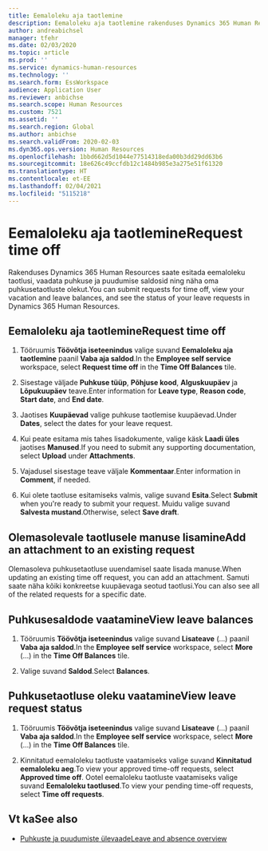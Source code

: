 ```yaml
---
title: Eemaloleku aja taotlemine
description: Eemaloleku aja taotlemine rakenduses Dynamics 365 Human Resources.
author: andreabichsel
manager: tfehr
ms.date: 02/03/2020
ms.topic: article
ms.prod: ''
ms.service: dynamics-human-resources
ms.technology: ''
ms.search.form: EssWorkspace
audience: Application User
ms.reviewer: anbichse
ms.search.scope: Human Resources
ms.custom: 7521
ms.assetid: ''
ms.search.region: Global
ms.author: anbichse
ms.search.validFrom: 2020-02-03
ms.dyn365.ops.version: Human Resources
ms.openlocfilehash: 1bbd662d5d1044e77514318eda00b3dd29dd63b6
ms.sourcegitcommit: 18e626c49ccfdb12c1484b985e3a275e51f61320
ms.translationtype: HT
ms.contentlocale: et-EE
ms.lasthandoff: 02/04/2021
ms.locfileid: "5115218"
---
```

# <a name="request-time-off"></a><span data-ttu-id="9f3d5-103">Eemaloleku aja taotlemine</span><span class="sxs-lookup"><span data-stu-id="9f3d5-103">Request time off</span></span>

<span data-ttu-id="9f3d5-104">Rakenduses Dynamics 365 Human Resources saate esitada eemaloleku taotlusi, vaadata puhkuse ja puudumise saldosid ning näha oma puhkusetaotluste olekut.</span><span class="sxs-lookup"><span data-stu-id="9f3d5-104">You can submit requests for time off, view your vacation and leave balances, and see the status of your leave requests in Dynamics 365 Human Resources.</span></span>

## <a name="request-time-off"></a><span data-ttu-id="9f3d5-105">Eemaloleku aja taotlemine</span><span class="sxs-lookup"><span data-stu-id="9f3d5-105">Request time off</span></span>

1. <span data-ttu-id="9f3d5-106">Tööruumis **Töövõtja iseteenindus** valige suvand **Eemaloleku aja taotlemine** paanil **Vaba aja saldod**.</span><span class="sxs-lookup"><span data-stu-id="9f3d5-106">In the **Employee self service** workspace, select **Request time off** in the **Time Off Balances** tile.</span></span>

2. <span data-ttu-id="9f3d5-107">Sisestage väljade **Puhkuse tüüp**, **Põhjuse kood**, **Alguskuupäev** ja **Lõpukuupäev** teave.</span><span class="sxs-lookup"><span data-stu-id="9f3d5-107">Enter information for **Leave type**, **Reason code**, **Start date**, and **End date**.</span></span>

3. <span data-ttu-id="9f3d5-108">Jaotises **Kuupäevad** valige puhkuse taotlemise kuupäevad.</span><span class="sxs-lookup"><span data-stu-id="9f3d5-108">Under **Dates**, select the dates for your leave request.</span></span>

4. <span data-ttu-id="9f3d5-109">Kui peate esitama mis tahes lisadokumente, valige käsk **Laadi üles** jaotises **Manused**.</span><span class="sxs-lookup"><span data-stu-id="9f3d5-109">If you need to submit any supporting documentation, select **Upload** under **Attachments**.</span></span>

5. <span data-ttu-id="9f3d5-110">Vajadusel sisestage teave väljale **Kommentaar**.</span><span class="sxs-lookup"><span data-stu-id="9f3d5-110">Enter information in **Comment**, if needed.</span></span>

6. <span data-ttu-id="9f3d5-111">Kui olete taotluse esitamiseks valmis, valige suvand **Esita**.</span><span class="sxs-lookup"><span data-stu-id="9f3d5-111">Select **Submit** when you're ready to submit your request.</span></span> <span data-ttu-id="9f3d5-112">Muidu valige suvand **Salvesta mustand**.</span><span class="sxs-lookup"><span data-stu-id="9f3d5-112">Otherwise, select **Save draft**.</span></span>

## <a name="add-an-attachment-to-an-existing-request"></a><span data-ttu-id="9f3d5-113">Olemasolevale taotlusele manuse lisamine</span><span class="sxs-lookup"><span data-stu-id="9f3d5-113">Add an attachment to an existing request</span></span>

<span data-ttu-id="9f3d5-114">Olemasoleva puhkusetaotluse uuendamisel saate lisada manuse.</span><span class="sxs-lookup"><span data-stu-id="9f3d5-114">When updating an existing time off request, you can add an attachment.</span></span> <span data-ttu-id="9f3d5-115">Samuti saate näha kõiki konkreetse kuupäevaga seotud taotlusi.</span><span class="sxs-lookup"><span data-stu-id="9f3d5-115">You can also see all of the related requests for a specific date.</span></span> 

## <a name="view-leave-balances"></a><span data-ttu-id="9f3d5-116">Puhkusesaldode vaatamine</span><span class="sxs-lookup"><span data-stu-id="9f3d5-116">View leave balances</span></span>

1. <span data-ttu-id="9f3d5-117">Tööruumis **Töövõtja iseteenindus** valige suvand **Lisateave** (…) paanil **Vaba aja saldod**.</span><span class="sxs-lookup"><span data-stu-id="9f3d5-117">In the **Employee self service** workspace, select **More** (...) in the **Time Off Balances** tile.</span></span>

2. <span data-ttu-id="9f3d5-118">Valige suvand **Saldod**.</span><span class="sxs-lookup"><span data-stu-id="9f3d5-118">Select **Balances**.</span></span>

## <a name="view-leave-request-status"></a><span data-ttu-id="9f3d5-119">Puhkusetaotluse oleku vaatamine</span><span class="sxs-lookup"><span data-stu-id="9f3d5-119">View leave request status</span></span>

1. <span data-ttu-id="9f3d5-120">Tööruumis **Töövõtja iseteenindus** valige suvand **Lisateave** (…) paanil **Vaba aja saldod**.</span><span class="sxs-lookup"><span data-stu-id="9f3d5-120">In the **Employee self service** workspace, select **More** (...) in the **Time Off Balances** tile.</span></span>

2. <span data-ttu-id="9f3d5-121">Kinnitatud eemaloleku taotluste vaatamiseks valige suvand **Kinnitatud eemaloleku aeg**.</span><span class="sxs-lookup"><span data-stu-id="9f3d5-121">To view your approved time-off requests, select **Approved time off**.</span></span> <span data-ttu-id="9f3d5-122">Ootel eemaloleku taotluste vaatamiseks valige suvand **Eemaloleku taotlused**.</span><span class="sxs-lookup"><span data-stu-id="9f3d5-122">To view your pending time-off requests, select **Time off requests**.</span></span>

## <a name="see-also"></a><span data-ttu-id="9f3d5-123">Vt ka</span><span class="sxs-lookup"><span data-stu-id="9f3d5-123">See also</span></span>

- [<span data-ttu-id="9f3d5-124">Puhkuste ja puudumiste ülevaade</span><span class="sxs-lookup"><span data-stu-id="9f3d5-124">Leave and absence overview</span></span>](hr-leave-and-absence-overview.md)

